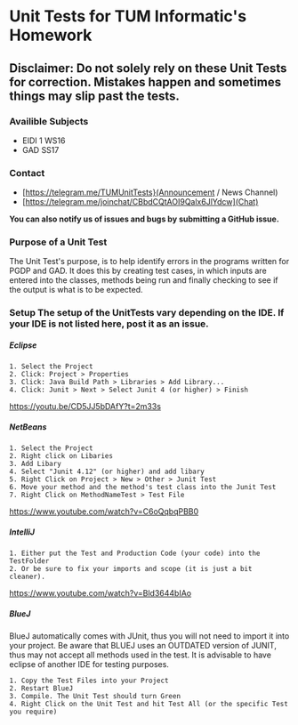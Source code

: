 # Unit Tests for TUM Informatic's Homework

## **Disclaimer**: Do not solely rely on these Unit Tests for correction. Mistakes happen and sometimes things may slip past the tests. 

### Availible Subjects
* EIDI 1 WS16
* GAD SS17

### Contact
* [https://telegram.me/TUMUnitTests}(Announcement / News Channel)
* [https://telegram.me/joinchat/CBbdCQtAOI9Qalx6JlYdcw](Chat)

**You can also notify us of issues and bugs by submitting a GitHub issue.**

### Purpose of a Unit Test 

The Unit Test's purpose, is to help identify errors in the programs written for PGDP and GAD. It does this by creating test cases, in which inputs are entered into the classes, methods being run and finally checking to see if the output is what is to be expected.

### Setup The setup of the UnitTests vary depending on the IDE. If your IDE is not listed here, post it as an issue.

##### Eclipse

    1. Select the Project
    2. Click: Project > Properties
    3. Click: Java Build Path > Libraries > Add Library...
    4. Click: Junit > Next > Select Junit 4 (or higher) > Finish

https://youtu.be/CD5JJ5bDAfY?t=2m33s

##### NetBeans

    1. Select the Project
    2. Right click on Libaries
    3. Add Libary
    4. Select "Junit 4.12" (or higher) and add libary
    5. Right Click on Project > New > Other > Junit Test
    6. Move your method and the method's test class into the Junit Test
    7. Right Click on MethodNameTest > Test File

https://www.youtube.com/watch?v=C6oQqbqPBB0

##### IntelliJ

    1. Either put the Test and Production Code (your code) into the TestFolder
    2. Or be sure to fix your imports and scope (it is just a bit cleaner).

https://www.youtube.com/watch?v=Bld3644bIAo

##### BlueJ
BlueJ automatically comes with JUnit, thus you will not need to import it into your project. Be aware that BLUEJ uses an OUTDATED version of JUNIT, thus may not accept all methods used in the test. It is advisable to have eclipse of another IDE for testing purposes.

    1. Copy the Test Files into your Project
    2. Restart BlueJ
    3. Compile. The Unit Test should turn Green
    4. Right Click on the Unit Test and hit Test All (or the specific Test you require)
